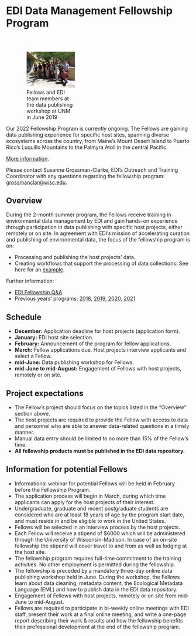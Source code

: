 # EDI Data Management Fellowship Program


<div class="figure_featured" style="width: 40%; margin-right: 2em;">
<figure style="float: right; margin: 3em 1em 1em 4em;">
<img alt="EDI Fellows 2019" src="/static/images/edi-fellows-2019.jpg"/>
<figcaption class="figure-caption">Fellows and EDI team members at the data publishing workshop at UNM in June 2019</figcaption>
</figure>
</div>
<br>
Our 2022 Fellowship Program is currently ongoing. The Fellows are gaining data publishing experience for specific host sites, spanning diverse ecosystems across the country, from Maine’s Mount Desert Island to Puerto Rico’s Luquillo Mountains to the Palmyra Atoll in the central Pacific.

[More information](https://edirepository.org/news/news-20220511.00).

Please contact Susanne Grossman-Clarke, EDI’s Outreach and Training Coordinator with any questions regarding the fellowship program: grossmanclar@wisc.edu.

## Overview

During the 2-month summer program, the Fellows receive training in environmental data management by EDI and gain hands-on experience through participation in data publishing with specific host projects, either remotely or on site. In agreement with EDI’s mission of accelerating curation and publishing of environmental data, the focus of the fellowship program is on:

* Processing and publishing the host projects’ data.
* Creating workflows that support the processing of data collections. See here for an [example](https://nes-lter.whoi.edu/our-edi-summer-fellow-developed-workflows-to-visualize-and-publish-ifcb-data/).

Further information:

* [EDI Fellowship Q&A](https://environmentaldatainitiative.org/edi-dm-fellowship-program/qa_fellowships/)
* Previous years’ programs:  [2018](https://environmentaldatainitiative.org/edi-dm-fellowship-program/2018-fellowships/), [2019](https://environmentaldatainitiative.org/edi-dm-fellowship-program/2019-fellowships/), [2020]([https://environmentaldatainitiative.org/edi-dm-fellowship-program/2020-fellowships/), [2021](https://environmentaldatainitiative.org/edi-dm-fellowship-program/2021-fellowships/)


## Schedule

* **December:** Application deadline for host projects (application form).
* **January:** EDI host site selection.
* **February:** Announcement of the program for fellow applications.
* **March:** Fellow applications due. Host projects interview applicants and select a Fellow.
* **mid-June:** Data publishing workshop for Fellows.
* **mid-June to mid-August:** Engagement of Fellows with host projects, remotely or on site.

## Project expectations

* The Fellow’s project should focus on the topics listed in the “Overview” section above.
* The host projects are required to provide the Fellow with access to data and personnel who are able to answer data-related questions in a timely manner.
* Manual data entry should be limited to no more than 15% of the Fellow’s time.
* **All fellowship products must be published in the EDI data repository.**


## Information for potential Fellows

* Informational webinar for potential Fellows will be held in February before the Fellowship Program.
* The application process will begin in March, during which time applicants can apply for the host projects of their interest.
* Undergraduate, graduate and recent postgraduate students are considered who are at least 18 years of age by the program start date, and must reside in and be eligible to work in the United States.
* Fellows will be selected in an interview process by the host projects.
* Each Fellow will receive a stipend of $6000 which will be administered through the University of Wisconsin-Madison. In case of an on-site fellowship the stipend will cover travel to and from as well as lodging at the host site.
* The fellowship program requires full-time commitment to the training activities.  No other employment is permitted during the fellowship.
* The fellowship is preceded by a mandatory three-day online data publishing workshop held in June. During the workshop, the Fellows learn about data cleaning, metadata content, the Ecological Metadata Language (EML) and how to publish data in the EDI data repository.
* Engagement of Fellows with host projects, remotely or on site from mid-June to mid-August.
* Fellows are required to participate in bi-weekly online meetings with EDI staff, present their work at a final online meeting, and write a one-page report describing their work & results and how the fellowship benefits their professional development at the end of the fellowship program.
